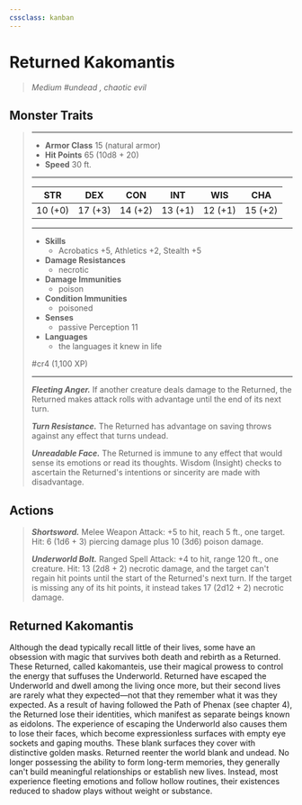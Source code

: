 ```yaml
---
cssclass: kanban
---
```


# Returned Kakomantis
>*Medium #undead , chaotic evil*
## Monster Traits
>___
>- **Armor Class** 15 (natural armor)
>- **Hit Points** 65 (10d8 + 20)
>- **Speed** 30 ft.
>___
>|STR|DEX|CON|INT|WIS|CHA|
>|:---:|:---:|:---:|:---:|:---:|:---:|
>|10 (+0)|17 (+3)|14 (+2)|13 (+1)|12 (+1)|15 (+2)|
>___
>- **Skills**
>	 - Acrobatics +5, Athletics +2, Stealth +5
>- **Damage Resistances**
>	 - necrotic
>- **Damage Immunities**
>	 - poison
>- **Condition Immunities**
>	 - poisoned
>- **Senses**
>	 - passive Perception 11
>- **Languages**
>	 - the languages it knew in life
>
> #cr4 (1,100 XP)
>___
>***Fleeting Anger.*** If another creature deals damage to the Returned, the Returned makes attack rolls with advantage until the end of its next turn.  
>
>***Turn Resistance.*** The Returned has advantage on saving throws against any effect that turns undead.  
>
>***Unreadable Face.*** The Returned is immune to any effect that would sense its emotions or read its thoughts. Wisdom (Insight) checks to ascertain the Returned's intentions or sincerity are made with disadvantage.  
>
## Actions
>***Shortsword.*** Melee Weapon Attack: +5 to hit, reach 5 ft., one target. Hit: 6 (1d6 + 3) piercing damage plus 10 (3d6) poison damage.  
>
>***Underworld Bolt.*** Ranged Spell Attack: +4 to hit, range 120 ft., one creature. Hit: 13 (2d8 + 2) necrotic damage, and the target can't regain hit points until the start of the Returned's next turn. If the target is missing any of its hit points, it instead takes 17 (2d12 + 2) necrotic damage.
## Returned Kakomantis
Although the dead typically recall little of their lives, some have an obsession with magic that survives both death and rebirth as a Returned. These Returned, called kakomanteis, use their magical prowess to control the energy that suffuses the Underworld.
Returned have escaped the Underworld and dwell among the living once more, but their second lives are rarely what they expected—not that they remember what it was they expected. As a result of having followed the Path of Phenax (see chapter 4), the Returned lose their identities, which manifest as separate beings known as eidolons. The experience of escaping the Underworld also causes them to lose their faces, which become expressionless surfaces with empty eye sockets and gaping mouths. These blank surfaces they cover with distinctive golden masks.
Returned reenter the world blank and undead. No longer possessing the ability to form long-term memories, they generally can't build meaningful relationships or establish new lives. Instead, most experience fleeting emotions and follow hollow routines, their existences reduced to shadow plays without weight or substance.